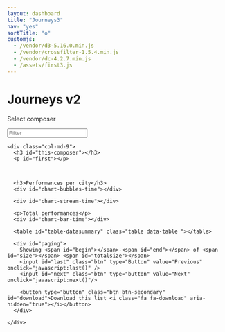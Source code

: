 ```yaml
---
layout: dashboard
title: "Journeys3"
nav: "yes"
sortTitle: "o"
customjs:
  - /vendor/d3-5.16.0.min.js
  - /vendor/crossfilter-1.5.4.min.js
  - /vendor/dc-4.2.7.min.js
  - /assets/first3.js
---
```


<div class="banner">
  <div class="container-fluid">
  	<div class="header">
  	 	 <div class="title"><h1>Journeys v2</h1></div>
  	</div>
    <div class="row">
      <div class="col-md-3">
        <p>Select composer</p>
      </div>
      <div class="col-md-9">
        <p id="datacount"></p>
      </div>
    </div>
  </div>
</div>

<!-- DATA -->
<div class="container-fluid dashboard">
	<div class="row">
    <div class="col-md-3">
      <!-- LH -->
      <div id="triangle-down"></div>
      <input id="filter" class="form-control" placeholder="Filter">
      <div id="filterComposers"></div>
    </div>

    <div class="col-md-9">
      <h3 id="this-composer"></h3>
      <p id="first"></p>



      <h3>Performances per city</h3>
      <div id="chart-bubbles-time"></div>

      <div id="chart-stream-time"></div>

      <p>Total performances</p>
      <div id="chart-bar-time"></div>

      <table id="table-datasummary" class="table data-table "></table>

      <div id="paging">
        Showing <span id="begin"></span>-<span id="end"></span> of <span id="size"></span> <span id="totalsize"></span>
        <input id="last" class="btn" type="Button" value="Previous" onclick="javascript:last()" />
        <input id="next" class="btn" type="button" value="Next" onclick="javascript:next()"/>

        <button type="button" class="btn btn-secondary" id="download">Download this list <i class="fa fa-download" aria-hidden="true"></i></button>
      </div>

    </div>
  </div>
</div>
